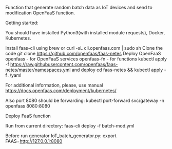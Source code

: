 Function that generate random batch data as IoT devices and send to modification OpenFaaS function.

Getting started:

You should have installed Python3(with installed module requests), Docker, Kubernetes.

Install faas-cli using brew or curl -sL cli.openfaas.com | sudo sh
Clone the code git clone https://github.com/openfaas/faas-netes
Deploy OpenFaaS
openfaas - for OpenFaaS services
openfaas-fn - for functions kubectl apply -f https://raw.githubusercontent.com/openfaas/faas-netes/master/namespaces.yml
and deploy cd faas-netes && 
kubectl apply -f ./yaml

For additional information, please, use manual https://docs.openfaas.com/deployment/kubernetes/

Also port 8080 should be forwarding: kubectl port-forward svc/gateway -n openfaas 8080:8080

Deploy FaaS function

Run from current directory: faas-cli deploy -f batch-mod.yml

Before run generator IoT_batch_generator.py: export FAAS=http://127.0.0.1:8080